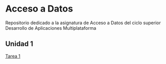 # Acceso a Datos

Repositorio dedicado a la asignatura de Acceso a Datos del ciclo superior Desarrollo de Aplicaciones Multiplataforma

## Unidad 1

[Tarea 1](/Tarea1/README.md)

